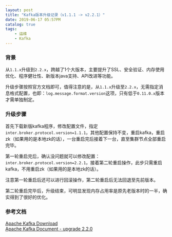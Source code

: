 ```yaml
---
layout: post
title: "Kafka版本升级记录（v1.1.1 -> v2.2.1）"
date: 2019-06-17 05:57PM
catalog: true
tags:
    - 运维
    - Kafka
---
```


### 背景

从`1.1.x`升级到`2.2.x`，跨越了1个大版本，主要提升了SSL、安全验证、内存使用优化、程序健壮性、新版本java支持、API改进等功能。

升级步骤按照官方文档即可，值得注意的是，从`1.1.x`升级至`2.2.x`，无需指定消息格式配置，也即：`log.message.format.version`这项，只有低于`0.11.0.x`版本才需单独制定。

### 升级步骤

首先下载新版kafka程序，修改配置文件，指定`inter.broker.protocol.version=1.1.1`，其他配置保持不变，重启kafka，重启zk（如果用的是本地zk的话），一台重启完后接着下一台，直至集群节点全部重启完毕。

第一轮重启完后，确认没问题就可以修改配置：`inter.broker.protocol.version=2.2.1`，接着第二轮重启操作，此步只需重启kafka，不用重启zk（如果用的是本地zk的话）。

注意第一轮重启后还可以进行回滚操作，第二轮重启后无法回退至先前版本。

第二轮重启完毕后，升级结束，可明显发现内存占用率是原先老版本时的一半，确实得到了很好的优化。

### 参考文档

[Apache Kafka Download](https://kafka.apache.org/downloads)  
[Apache Kafka Document - upgrade 2.2.0](https://kafka.apache.org/documentation/#upgrade_2_2_0)